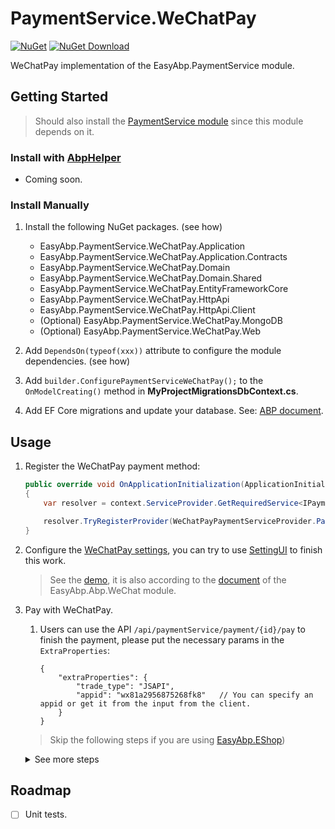 # PaymentService.WeChatPay

[![NuGet](https://img.shields.io/nuget/v/EasyAbp.PaymentService.WeChatPay.Domain.Shared.svg?style=flat-square)](https://www.nuget.org/packages/EasyAbp.PaymentService.WeChatPay.Domain.Shared)
[![NuGet Download](https://img.shields.io/nuget/dt/EasyAbp.PaymentService.WeChatPay.Domain.Shared.svg?style=flat-square)](https://www.nuget.org/packages/EasyAbp.PaymentService.WeChatPay.Domain.Shared)

WeChatPay implementation of the EasyAbp.PaymentService module.

## Getting Started

> Should also install the [PaymentService module](/modules/PaymentService/README.md#getting-started) since this module depends on it.

### Install with [AbpHelper](https://github.com/EasyAbp/AbpHelper.GUI)

* Coming soon.

### Install Manually

1. Install the following NuGet packages. (see how)
    * EasyAbp.PaymentService.WeChatPay.Application
    * EasyAbp.PaymentService.WeChatPay.Application.Contracts
    * EasyAbp.PaymentService.WeChatPay.Domain
    * EasyAbp.PaymentService.WeChatPay.Domain.Shared
    * EasyAbp.PaymentService.WeChatPay.EntityFrameworkCore
    * EasyAbp.PaymentService.WeChatPay.HttpApi
    * EasyAbp.PaymentService.WeChatPay.HttpApi.Client
    * (Optional) EasyAbp.PaymentService.WeChatPay.MongoDB
    * (Optional) EasyAbp.PaymentService.WeChatPay.Web

1. Add `DependsOn(typeof(xxx))` attribute to configure the module dependencies. (see how)

1. Add `builder.ConfigurePaymentServiceWeChatPay();` to the `OnModelCreating()` method in **MyProjectMigrationsDbContext.cs**.

1. Add EF Core migrations and update your database. See: [ABP document](https://docs.abp.io/en/abp/latest/Tutorials/Part-1?UI=MVC#add-new-migration-update-the-database).

## Usage

1. Register the WeChatPay payment method:

    ```csharp
    public override void OnApplicationInitialization(ApplicationInitializationContext context)
    {
        var resolver = context.ServiceProvider.GetRequiredService<IPaymentServiceResolver>();

        resolver.TryRegisterProvider(WeChatPayPaymentServiceProvider.PaymentMethod, typeof(WeChatPayPaymentServiceProvider));
    }
    ```
    
2. Configure the [WeChatPay settings](https://github.com/EasyAbp/PaymentService/blob/master/modules/EasyAbp.PaymentService.WeChatPay/src/EasyAbp.PaymentService.WeChatPay.Domain/EasyAbp/PaymentService/WeChatPay/Settings/WeChatPaySettings.cs), you can try to use [SettingUI](https://github.com/EasyAbp/Abp.SettingUi) to finish this work.
    > See the [demo](https://github.com/EasyAbp/PaymentService/blob/master/samples/PaymentServiceSample/aspnet-core/src/PaymentServiceSample.Web/appsettings.json), it is also according to the [document](https://github.com/EasyAbp/Abp.WeChat/blob/master/doc/WeChatPay.md) of the EasyAbp.Abp.WeChat module.

3. Pay with WeChatPay.
    1. Users can use the API `/api/paymentService/payment/{id}/pay` to finish the payment, please put the necessary params in the `ExtraProperties`:
    
        ```
        {
            "extraProperties": {
                "trade_type": "JSAPI",
                "appid": "wx81a2956875268fk8"   // You can specify an appid or get it from the input from the client.
            }
        }
        ```

    > Skip the following steps if you are using [EasyAbp.EShop](https://github.com/EasyAbp/EShop))

    <details>
    <summary>See more steps</summary>

    2. Create a payment with the payment method `WeChatPay`.
        > Other modules or apps that depend on PaymentService module should create payments via distributed events.

        <details>
        <summary>See sample code</summary>

        ```csharp
        await _distributedEventBus.PublishAsync(new CreatePaymentEto
        {
            TenantId = CurrentTenant.Id,
            UserId = CurrentUser.GetId(),
            PaymentMethod = "WeChatPay",   // Should specify the payment method as "WeChatPay"
            Currency = "CNY",   // Should always be "CNY"
            PaymentItems = orders.Select(order => new CreatePaymentItemEto
            {
                ItemType = "MyCustomKeyword", // It is just a sample and you can customize it yourself
                ItemKey = order.Id,
                Currency = "CNY",
                OriginalPaymentAmount = order.Price
            }).ToList()
        });
        ```
        > please refer to the [usage in EShop](https://github.com/EasyAbp/EShop/blob/dev/modules/EasyAbp.EShop.Payments/src/EasyAbp.EShop.Payments.Application/EasyAbp/EShop/Payments/Payments/PaymentAppService.cs)
        </details>

    3. Handle the payment created distributed event to get and remember the `PaymentId`.
        <details>
        <summary>See sample code</summary>

        ```csharp
        public class MyCustomPaymentCreatedEventHandler : IDistributedEventHandler<EntityCreatedEto<PaymentEto>>, ITransientDependency
        {
            [UnitOfWork(isTransactional: true)]
            public virtual async Task HandleEventAsync(EntityCreatedEto<PaymentEto> eventData)
            {
                foreach (var item in eventData.Entity.PaymentItems.Where(item => item.ItemType == "MyCustomKeyword"))
                {
                    // Persistence the PaymentId of the ongoing payment, so user can get it in some way.
                }
            }
        }
        ```
        > please refer to the [usage in EShop](https://github.com/EasyAbp/EShop/blob/dev/modules/EasyAbp.EShop.Orders/src/EasyAbp.EShop.Orders.Domain/EasyAbp/EShop/Orders/Orders/OrderPaymentCreatedEventHandler.cs)
        </details>

    4. Handle the payment canceled distributed event to clear the remembered the `PaymentId`.
        <details>
        <summary>See sample code</summary>

        ```csharp
        public class MyCustomPaymentCanceledEventHandler : IDistributedEventHandler<PaymentCanceledEto>, ITransientDependency
        {
            [UnitOfWork(isTransactional: true)]
            public virtual async Task HandleEventAsync(PaymentCanceledEto payment)
            {
                foreach (var item in payment.PaymentItems.Where(item => item.ItemType == "MyCustomKeyword"))
                {
                    // Remove the remembered PaymentId.
                }
            }
        }
        ```
        > please refer to the [usage in EShop](https://github.com/EasyAbp/EShop/blob/dev/modules/EasyAbp.EShop.Orders/src/EasyAbp.EShop.Orders.Domain/EasyAbp/EShop/Orders/Orders/OrderPaymentCanceledEventHandler.cs)
        </details>

    5. Handle the payment completed distributed event:
        <details>
        <summary>See sample code</summary>

        ```csharp
        public class MyCustomPaymentCompletedEventHandler : IDistributedEventHandler<PaymentCompletedEto>, ITransientDependency
        {
            [UnitOfWork(isTransactional: true)]
            public virtual async Task HandleEventAsync(PaymentCompletedEto payment)
            {
                foreach (var item in payment.PaymentItems.Where(item => item.ItemType == "MyCustomKeyword"))
                {
                    // Maybe you can automatically send out the goods to the customer here.
                }
            }
        }
        ```
        > please refer to the [usage in EShop](https://github.com/EasyAbp/EShop/blob/dev/modules/EasyAbp.EShop.Orders/src/EasyAbp.EShop.Orders.Domain/EasyAbp/EShop/Orders/Orders/OrderPaymentCompletedEventHandler.cs)
        </details>
    </details>

## Roadmap

- [ ] Unit tests.

